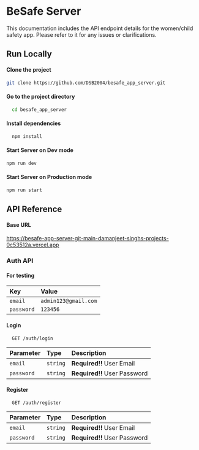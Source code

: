 # BeSafe Server
This documentation includes the API endpoint details for the women/child safety app. Please refer to it for any issues or clarifications.



## Run Locally


#### Clone the project

```bash
git clone https://github.com/DSB2004/besafe_app_server.git
```

#### Go to the project directory

```bash
  cd besafe_app_server
```

#### Install dependencies

```bash
  npm install
```

#### Start Server on Dev mode

```bash
npm run dev
```
#### Start Server on Production mode

```bash
npm run start
```

## API Reference
#### Base URL
https://besafe-app-server-git-main-damanjeet-singhs-projects-0c53512a.vercel.app
### Auth API
#### For testing 


| Key | Value     | 
| :-------- | :------- | 
| `email` | `admin123@gmail.com` | 
| `password` | `123456` |

#### Login

```http
  GET /auth/login
```

| Parameter | Type     | Description                |
| :-------- | :------- | :------------------------- |
| `email` | `string` | **Required!!** User Email|
| `password` | `string` | **Required!!** User Password|


#### Register

```http
  GET /auth/register
```

| Parameter | Type     | Description                |
| :-------- | :------- | :------------------------- |
| `email` | `string` | **Required!!** User Email|
| `password` | `string` | **Required!!** User Password|


